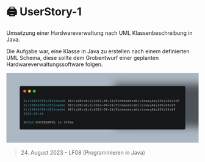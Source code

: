 # 🖨️ UserStory-1
Umsetzung einer Hardwareverwaltung nach UML Klassenbeschreibung in Java.

Die Aufgabe war, eine Klasse in Java zu erstellen nach einem definierten UML Schema, diese sollte dem Grobentwurf einer geplanten Hardwareverwaltungssoftware folgen.

![Konsolenausgabe](https://raw.githubusercontent.com/hhbk-ausbildung-levi/userstory-1/main/carbon.png)

> 24. August 2023 - LF08 (Programmieren in Java)
